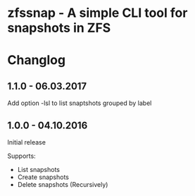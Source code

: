 zfssnap - A simple CLI tool for snapshots in ZFS
================================================


Changlog
========

1.1.0 - 06.03.2017
------------------

Add option -lsl to list snaptshots grouped by label

1.0.0 - 04.10.2016
------------------
Initial release

Supports:
* List snapshots
* Create snapshots
* Delete snapshots (Recursively)
